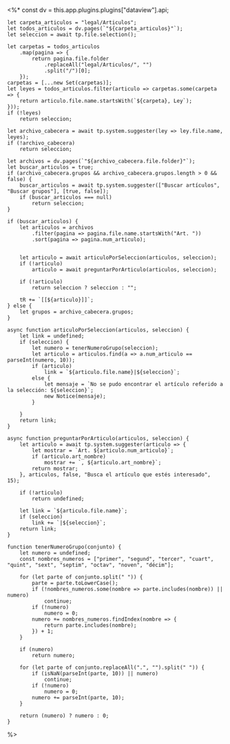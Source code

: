 <%*
	const dv = this.app.plugins.plugins["dataview"].api;

	let carpeta_articulos = "legal/Articulos";
	let todos_articulos = dv.pages(`"${carpeta_articulos}"`);
	let seleccion = await tp.file.selection();

	let carpetas = todos_articulos
		.map(pagina => {
			return pagina.file.folder
				.replaceAll("legal/Articulos/", "")
				.split("/")[0];
		});
	carpetas = [...new Set(carpetas)]; 
	let leyes = todos_articulos.filter(articulo => carpetas.some(carpeta => {
		return articulo.file.name.startsWith(`${carpeta}, Ley`);
	}));
	if (!leyes)
		return seleccion;

	let archivo_cabecera = await tp.system.suggester(ley => ley.file.name, leyes);
	if (!archivo_cabecera)
		return seleccion;

	let archivos = dv.pages(`"${archivo_cabecera.file.folder}"`);
	let buscar_articulos = true;
	if (archivo_cabecera.grupos && archivo_cabecera.grupos.length > 0 && false) {
		buscar_articulos = await tp.system.suggester(["Buscar artículos", "Buscar grupos"], [true, false]);
		if (buscar_articulos === null)
			return seleccion;
	}

	if (buscar_articulos) {
		let articulos = archivos
			.filter(pagina => pagina.file.name.startsWith("Art. "))
			.sort(pagina => pagina.num_articulo);
		
		
		let articulo = await articuloPorSeleccion(articulos, seleccion);
		if (!articulo)
			articulo = await preguntarPorArticulo(articulos, seleccion);

		if (!articulo)
			return seleccion ? seleccion : "";

		tR += `[[${articulo}]]`;
	} else {
		let grupos = archivo_cabecera.grupos;
	}

	async function articuloPorSeleccion(articulos, seleccion) {
		let link = undefined;
		if (seleccion) {
			let numero = tenerNumeroGrupo(seleccion);
			let articulo = articulos.find(a => a.num_articulo == parseInt(numero, 10));
			if (articulo)
				link = `${articulo.file.name}|${seleccion}`;
			else {
				let mensaje = `No se pudo encontrar el artículo referido a la selección: ${seleccion}`;
				new Notice(mensaje);
			}
				
		}
		return link;
	}

	async function preguntarPorArticulo(articulos, seleccion) {
		let articulo = await tp.system.suggester(articulo => {
			let mostrar = `Art. ${articulo.num_articulo}`;
			if (articulo.art_nombre) 
				mostrar += `, ${articulo.art_nombre}`;
			return mostrar;
		}, articulos, false, "Busca el artículo que estés interesado", 15);

		if (!articulo)
			return undefined;

		let link = `${articulo.file.name}`;
		if (seleccion)
			link += `|${seleccion}`;
		return link;
	}

	function tenerNumeroGrupo(conjunto) {
		let numero = undefined;	
		const nombres_numeros = ["primer", "segund", "tercer", "cuart", "quint", "sext", "septim", "octav", "noven", "décim"];
	
		for (let parte of conjunto.split(" ")) {
			parte = parte.toLowerCase();
			if (!nombres_numeros.some(nombre => parte.includes(nombre)) || numero)
				continue;
			if (!numero)
				numero = 0;
			numero += nombres_numeros.findIndex(nombre => {
				return parte.includes(nombre);
			}) + 1;
		}
		
		if (numero) 
			return numero;

		for (let parte of conjunto.replaceAll(".", "").split(" ")) {
			if (isNaN(parseInt(parte, 10)) || numero)
				continue;
			if (!numero)
				numero = 0;
			numero += parseInt(parte, 10);
		}
		
		return (numero) ? numero : 0;
	}
%>